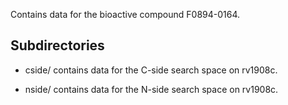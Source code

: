 Contains data for the bioactive compound F0894-0164.

## Subdirectories

- cside/ contains data for the C-side search space on rv1908c.

- nside/ contains data for the N-side search space on rv1908c.

